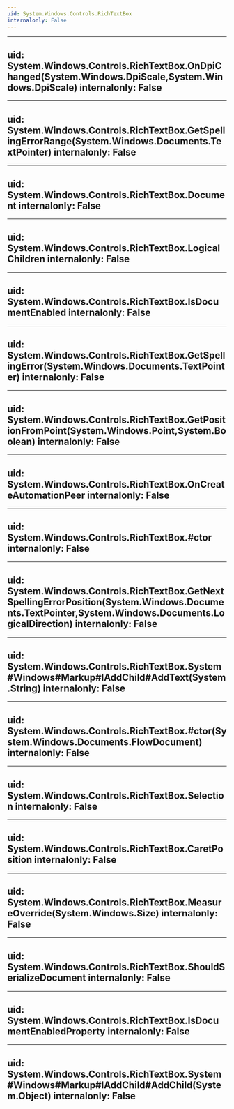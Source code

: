 ```yaml
---
uid: System.Windows.Controls.RichTextBox
internalonly: False
---
```


---
uid: System.Windows.Controls.RichTextBox.OnDpiChanged(System.Windows.DpiScale,System.Windows.DpiScale)
internalonly: False
---

---
uid: System.Windows.Controls.RichTextBox.GetSpellingErrorRange(System.Windows.Documents.TextPointer)
internalonly: False
---

---
uid: System.Windows.Controls.RichTextBox.Document
internalonly: False
---

---
uid: System.Windows.Controls.RichTextBox.LogicalChildren
internalonly: False
---

---
uid: System.Windows.Controls.RichTextBox.IsDocumentEnabled
internalonly: False
---

---
uid: System.Windows.Controls.RichTextBox.GetSpellingError(System.Windows.Documents.TextPointer)
internalonly: False
---

---
uid: System.Windows.Controls.RichTextBox.GetPositionFromPoint(System.Windows.Point,System.Boolean)
internalonly: False
---

---
uid: System.Windows.Controls.RichTextBox.OnCreateAutomationPeer
internalonly: False
---

---
uid: System.Windows.Controls.RichTextBox.#ctor
internalonly: False
---

---
uid: System.Windows.Controls.RichTextBox.GetNextSpellingErrorPosition(System.Windows.Documents.TextPointer,System.Windows.Documents.LogicalDirection)
internalonly: False
---

---
uid: System.Windows.Controls.RichTextBox.System#Windows#Markup#IAddChild#AddText(System.String)
internalonly: False
---

---
uid: System.Windows.Controls.RichTextBox.#ctor(System.Windows.Documents.FlowDocument)
internalonly: False
---

---
uid: System.Windows.Controls.RichTextBox.Selection
internalonly: False
---

---
uid: System.Windows.Controls.RichTextBox.CaretPosition
internalonly: False
---

---
uid: System.Windows.Controls.RichTextBox.MeasureOverride(System.Windows.Size)
internalonly: False
---

---
uid: System.Windows.Controls.RichTextBox.ShouldSerializeDocument
internalonly: False
---

---
uid: System.Windows.Controls.RichTextBox.IsDocumentEnabledProperty
internalonly: False
---

---
uid: System.Windows.Controls.RichTextBox.System#Windows#Markup#IAddChild#AddChild(System.Object)
internalonly: False
---
